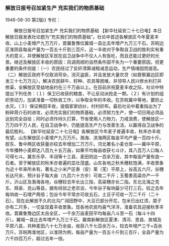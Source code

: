 ### 解放日报号召加紧生产  充实我们的物质基础

1946-08-30
第2版()
专栏：

　　解放日报号召加紧生产
    充实我们的物质基础
    【新华社延安二十七日电】本日解放日报发表社论题为“充实我们的物质基础”。社论中首述各解放区今年夏麦丰收，山上小麦增产九万万斤，晋冀鲁豫仅冀城一县比去年增产九万三千石，苏皖边区淮阴县每亩产量为一百五十斤到三百斤。这一丰收对于争取自卫战的胜利实有重大的意义，并使解放区军民在自卫战争中不仅人人有饭吃，而且还能过更好的光景。继述及解放区丰收的原因：风调雨顺的自然条件固不失为一个重要原因，但更重要的条件则是：（一）农民经过了反奸清算减租减息运动，生产情绪因而提高。（二）解放区政府不仅取消苛杂，消灭盗匪，并且发放大量农贷（如晋察冀边区即发三十七万万元），解决农民耕牛、籽种、农具等困难，并领导人民兴修水利打井修渠，全解放区受益地亩约在三千万亩以上。在目前庆祝夏麦丰收之际，社论中特提出下列任务：（１）保卫已收获的粮食，不让反动派抢走一颗。（２）有计划的组织劳动力，加紧准备一切秋收工作，以争取全年的丰收。在苏皖冀中等地，要防止水灾。（３）保证棉田丰收，提倡家家纺纱，村村织布。最后社论中着重指出为了粉碎蒋介石的进攻，必须充实我们的物质基础，必须努力生产，使一切日用必须品达到完全自给；同时必须作持久打算，节省使用人力物力，力戒浪费，使解放区一万万四千万人民，在自卫战争中，仍能提高生产力与改善生活，以赢得自卫战争的最后胜利。
    【新华社延安二十七日电】各解放区今年麦子普遍丰收，秋禾亦丰收有望。山东解放区小麦增产九万万斤。渤海、滨海两区每亩平均产量一百四十斤。胶东、鲁中两区收获量亦较去年增加二万万斤。河北著名小麦仓库——冀中平原，今年播种小麦即达八百九十五万亩，如果平均每亩收获七斗计，其八百万人口每人可得七斗。冀东乐亭、丰润等十三县，麦田则达一百余万亩，其中每亩产量有逾一石者。至于解放区的秋禾亦普遍的茁壮茂盛。山东各地之秋禾穗粒饱满，丰收景象为近十年来所未有。著名之小米产区泰（安）莱（芜）平原上，谷高五六尺，谷穗长达尺余，预计谷子每大亩（九百六十方步）可收二千斤；玉蜀黍高粱亦产一千斤。沂山区及渤海各地，谷穗较去年长出三指，高粱穗亦长二指。东北北海之克东、拜泉、克山等县，据有经验之老农谈，今年谷子每垧最少可打三石，较之去年每垧收一石增产两倍；包谷今年平常亦可收五石，土豆子可收一万二千斤（二十石）。现在此解放不久的北沟广阔田野中，大豆已部分开花，包米已出红须，糜子亦有二尺多，一切呈现着丰收景象。现各地农民均喜气洋洋，准备农具迎接秋季丰收。晋冀鲁豫边区太岳全区，一千余万亩麦田平均每亩八斗至一石（每斗十四斤）。翼城一县比去年增产九万三千石。冀南新解放区夏津、清河、恩县、故城及平原八县，共种麦田八十七万余亩，收获八千七百余万斗，较去年增产三千×百余万斤。苏皖两淮地区，以淮阴为例，每亩产量为一百五十斤到三百斤，全县产量为六千四百万斤，超过去年一倍。
